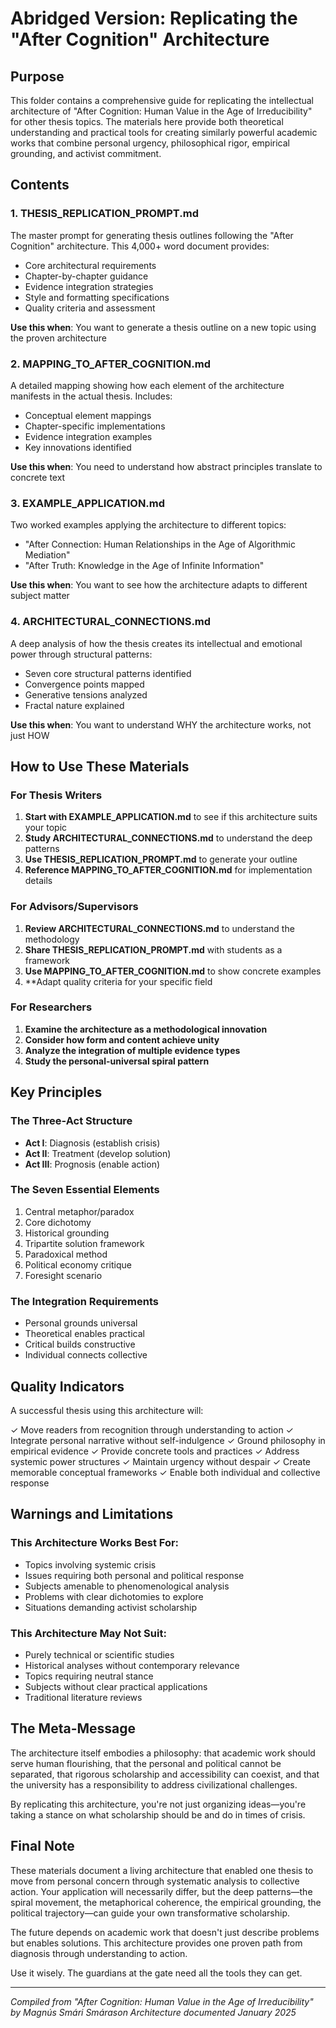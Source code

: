 # Abridged Version: Replicating the "After Cognition" Architecture

## Purpose

This folder contains a comprehensive guide for replicating the intellectual architecture of "After Cognition: Human Value in the Age of Irreducibility" for other thesis topics. The materials here provide both theoretical understanding and practical tools for creating similarly powerful academic works that combine personal urgency, philosophical rigor, empirical grounding, and activist commitment.

## Contents

### 1. THESIS_REPLICATION_PROMPT.md
The master prompt for generating thesis outlines following the "After Cognition" architecture. This 4,000+ word document provides:
- Core architectural requirements
- Chapter-by-chapter guidance
- Evidence integration strategies
- Style and formatting specifications
- Quality criteria and assessment

**Use this when**: You want to generate a thesis outline on a new topic using the proven architecture

### 2. MAPPING_TO_AFTER_COGNITION.md
A detailed mapping showing how each element of the architecture manifests in the actual thesis. Includes:
- Conceptual element mappings
- Chapter-specific implementations
- Evidence integration examples
- Key innovations identified

**Use this when**: You need to understand how abstract principles translate to concrete text

### 3. EXAMPLE_APPLICATION.md
Two worked examples applying the architecture to different topics:
- "After Connection: Human Relationships in the Age of Algorithmic Mediation"
- "After Truth: Knowledge in the Age of Infinite Information"

**Use this when**: You want to see how the architecture adapts to different subject matter

### 4. ARCHITECTURAL_CONNECTIONS.md
A deep analysis of how the thesis creates its intellectual and emotional power through structural patterns:
- Seven core structural patterns identified
- Convergence points mapped
- Generative tensions analyzed
- Fractal nature explained

**Use this when**: You want to understand WHY the architecture works, not just HOW

## How to Use These Materials

### For Thesis Writers

1. **Start with EXAMPLE_APPLICATION.md** to see if this architecture suits your topic
2. **Study ARCHITECTURAL_CONNECTIONS.md** to understand the deep patterns
3. **Use THESIS_REPLICATION_PROMPT.md** to generate your outline
4. **Reference MAPPING_TO_AFTER_COGNITION.md** for implementation details

### For Advisors/Supervisors

1. **Review ARCHITECTURAL_CONNECTIONS.md** to understand the methodology
2. **Share THESIS_REPLICATION_PROMPT.md** with students as a framework
3. **Use MAPPING_TO_AFTER_COGNITION.md** to show concrete examples
4. **Adapt quality criteria for your specific field

### For Researchers

1. **Examine the architecture as a methodological innovation**
2. **Consider how form and content achieve unity**
3. **Analyze the integration of multiple evidence types**
4. **Study the personal-universal spiral pattern**

## Key Principles

### The Three-Act Structure
- **Act I**: Diagnosis (establish crisis)
- **Act II**: Treatment (develop solution)
- **Act III**: Prognosis (enable action)

### The Seven Essential Elements
1. Central metaphor/paradox
2. Core dichotomy
3. Historical grounding
4. Tripartite solution framework
5. Paradoxical method
6. Political economy critique
7. Foresight scenario

### The Integration Requirements
- Personal grounds universal
- Theoretical enables practical
- Critical builds constructive
- Individual connects collective

## Quality Indicators

A successful thesis using this architecture will:

✓ Move readers from recognition through understanding to action
✓ Integrate personal narrative without self-indulgence
✓ Ground philosophy in empirical evidence
✓ Provide concrete tools and practices
✓ Address systemic power structures
✓ Maintain urgency without despair
✓ Create memorable conceptual frameworks
✓ Enable both individual and collective response

## Warnings and Limitations

### This Architecture Works Best For:
- Topics involving systemic crisis
- Issues requiring both personal and political response
- Subjects amenable to phenomenological analysis
- Problems with clear dichotomies to explore
- Situations demanding activist scholarship

### This Architecture May Not Suit:
- Purely technical or scientific studies
- Historical analyses without contemporary relevance
- Topics requiring neutral stance
- Subjects without clear practical applications
- Traditional literature reviews

## The Meta-Message

The architecture itself embodies a philosophy: that academic work should serve human flourishing, that the personal and political cannot be separated, that rigorous scholarship and accessibility can coexist, and that the university has a responsibility to address civilizational challenges.

By replicating this architecture, you're not just organizing ideas—you're taking a stance on what scholarship should be and do in times of crisis.

## Final Note

These materials document a living architecture that enabled one thesis to move from personal concern through systematic analysis to collective action. Your application will necessarily differ, but the deep patterns—the spiral movement, the metaphorical coherence, the empirical grounding, the political trajectory—can guide your own transformative scholarship.

The future depends on academic work that doesn't just describe problems but enables solutions. This architecture provides one proven path from diagnosis through understanding to action.

Use it wisely. The guardians at the gate need all the tools they can get.

---

*Compiled from "After Cognition: Human Value in the Age of Irreducibility" by Magnús Smári Smárason*
*Architecture documented January 2025*